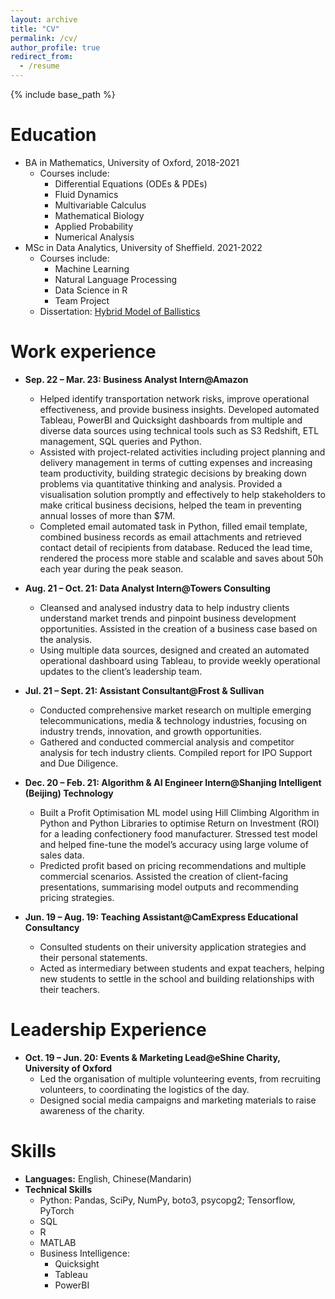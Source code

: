 ```yaml
---
layout: archive
title: "CV"
permalink: /cv/
author_profile: true
redirect_from:
  - /resume
---
```


{% include base_path %}

Education
======
* BA in Mathematics, University of Oxford, 2018-2021
  * Courses include: 
    * Differential Equations (ODEs & PDEs)
    * Fluid Dynamics
    * Multivariable Calculus
    * Mathematical Biology
    * Applied Probability
    * Numerical Analysis
* MSc in Data Analytics, University of Sheffield. 2021-2022
  * Courses include: 
    * Machine Learning
    * Natural Language Processing
    * Data Science in R
    * Team Project
  * Dissertation: [Hybrid Model of Ballistics](http://haolinwang2001.github.io/files/HybridModelOfBallistics.pdf "dissertation")

Work experience
======
* **Sep. 22 – Mar. 23: Business Analyst Intern@Amazon**
  * Helped identify transportation network risks, improve operational effectiveness, and provide business insights. Developed automated Tableau, PowerBI and Quicksight dashboards from multiple and diverse data sources using technical tools such as S3 Redshift, ETL management, SQL queries and Python. 
  * Assisted with project-related activities including project planning and delivery management in terms of cutting expenses and increasing team productivity, building strategic decisions by breaking down problems via quantitative thinking and analysis. Provided a visualisation solution promptly and effectively to help stakeholders to make critical business decisions, helped the team in preventing annual losses of more than $7M. 
  * Completed email automated task in Python, filled email template, combined business records as email attachments and retrieved contact detail of recipients from database. Reduced the lead time, rendered the process more stable and scalable and saves about 50h each year during the peak season.

* **Aug. 21 – Oct. 21: Data Analyst Intern@Towers Consulting**
  * Cleansed and analysed industry data to help industry clients understand market trends and pinpoint business development opportunities. Assisted in the creation of a business case based on the analysis. 
  * Using multiple data sources, designed and created an automated operational dashboard using Tableau, to provide weekly operational updates to the client’s leadership team.
  
* **Jul. 21 – Sept. 21: Assistant Consultant@Frost & Sullivan**
  * Conducted comprehensive market research on multiple emerging telecommunications, media & technology industries, focusing on industry trends, innovation, and growth opportunities.
  * Gathered and conducted commercial analysis and competitor analysis for tech industry clients. Compiled report for IPO Support and Due Diligence.
  
* **Dec. 20 – Feb. 21: Algorithm & AI Engineer Intern@Shanjing Intelligent (Beijing) Technology**  
  * Built a Profit Optimisation ML model using Hill Climbing Algorithm in Python and Python Libraries to optimise Return on Investment (ROI) for a leading confectionery food manufacturer. Stressed test model and helped fine-tune the model’s  accuracy using large volume of sales data.
  * Predicted profit based on pricing recommendations and multiple commercial scenarios. Assisted the creation of client-facing presentations, summarising model outputs and recommending pricing strategies.

* **Jun. 19 – Aug. 19: Teaching Assistant@CamExpress Educational Consultancy**
  * Consulted students on their university application strategies and their personal statements.
  * Acted as intermediary between students and expat teachers, helping new students to settle in the school and building relationships with their teachers.

Leadership Experience
=====

* **Oct. 19 – Jun. 20: Events & Marketing Lead@eShine Charity, University of Oxford**
  * Led the organisation of multiple volunteering events, from recruiting volunteers, to coordinating the logistics of the day.
  * Designed social media campaigns and marketing materials to raise awareness of the charity.



Skills
======
* **Languages:** English, Chinese(Mandarin)
* **Technical Skills**
  * Python: Pandas, SciPy, NumPy, boto3, psycopg2; Tensorflow, PyTorch
  * SQL
  * R
  * MATLAB
  * Business Intelligence:
    * Quicksight
    * Tableau
    * PowerBI


